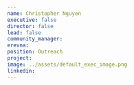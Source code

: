 ```yaml
---
name: Christopher Nguyen
executive: false
director: false
lead: false
community_manager:  
erevna:   
position: Outreach
project:  
image: ../assets/default_exec_image.png
linkedin: 
---
```

